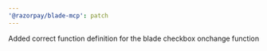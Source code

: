 ```yaml
---
'@razorpay/blade-mcp': patch
---
```


Added correct function definition for the blade checkbox onchange function
